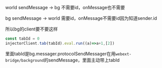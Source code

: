 world   sendMessage -> bg       不需要id，onMessage也不需要

bg      sendMessage -> world    需要id，onMessage不需要id因为知道sender.id

所以bg的client要不要这样
```js
const tabId = 0
injectorClient.tab(tabId).eval.run((a)=>a+1,[2])
```

里面tabId是bg.messager.protocolSendMessager在用`webext-bridge/background`的sendMessage，里面主动带上tabId